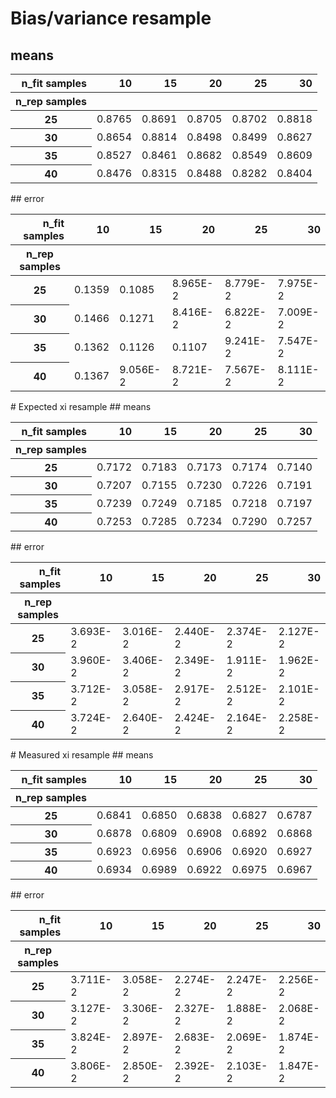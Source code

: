 # Bias/variance resample
## means
<table border="0" class="dataframe">
<thead>
<tr style="text-align: right;">
<th>n_fit samples</th>
<th>10</th>
<th>15</th>
<th>20</th>
<th>25</th>
<th>30</th>
</tr>
<tr>
<th>n_rep samples</th>
<th></th>
<th></th>
<th></th>
<th></th>
<th></th>
</tr>
</thead>
<tbody>
<tr>
<th>25</th>
<td>0.8765</td>
<td>0.8691</td>
<td>0.8705</td>
<td>0.8702</td>
<td>0.8818</td>
</tr>
<tr>
<th>30</th>
<td>0.8654</td>
<td>0.8814</td>
<td>0.8498</td>
<td>0.8499</td>
<td>0.8627</td>
</tr>
<tr>
<th>35</th>
<td>0.8527</td>
<td>0.8461</td>
<td>0.8682</td>
<td>0.8549</td>
<td>0.8609</td>
</tr>
<tr>
<th>40</th>
<td>0.8476</td>
<td>0.8315</td>
<td>0.8488</td>
<td>0.8282</td>
<td>0.8404</td>
</tr>
</tbody>
</table>
## error
<table border="0" class="dataframe">
<thead>
<tr style="text-align: right;">
<th>n_fit samples</th>
<th>10</th>
<th>15</th>
<th>20</th>
<th>25</th>
<th>30</th>
</tr>
<tr>
<th>n_rep samples</th>
<th></th>
<th></th>
<th></th>
<th></th>
<th></th>
</tr>
</thead>
<tbody>
<tr>
<th>25</th>
<td>0.1359</td>
<td>0.1085</td>
<td>8.965E-2</td>
<td>8.779E-2</td>
<td>7.975E-2</td>
</tr>
<tr>
<th>30</th>
<td>0.1466</td>
<td>0.1271</td>
<td>8.416E-2</td>
<td>6.822E-2</td>
<td>7.009E-2</td>
</tr>
<tr>
<th>35</th>
<td>0.1362</td>
<td>0.1126</td>
<td>0.1107</td>
<td>9.241E-2</td>
<td>7.547E-2</td>
</tr>
<tr>
<th>40</th>
<td>0.1367</td>
<td>9.056E-2</td>
<td>8.721E-2</td>
<td>7.567E-2</td>
<td>8.111E-2</td>
</tr>
</tbody>
</table>
# Expected xi resample
## means
<table border="0" class="dataframe">
<thead>
<tr style="text-align: right;">
<th>n_fit samples</th>
<th>10</th>
<th>15</th>
<th>20</th>
<th>25</th>
<th>30</th>
</tr>
<tr>
<th>n_rep samples</th>
<th></th>
<th></th>
<th></th>
<th></th>
<th></th>
</tr>
</thead>
<tbody>
<tr>
<th>25</th>
<td>0.7172</td>
<td>0.7183</td>
<td>0.7173</td>
<td>0.7174</td>
<td>0.7140</td>
</tr>
<tr>
<th>30</th>
<td>0.7207</td>
<td>0.7155</td>
<td>0.7230</td>
<td>0.7226</td>
<td>0.7191</td>
</tr>
<tr>
<th>35</th>
<td>0.7239</td>
<td>0.7249</td>
<td>0.7185</td>
<td>0.7218</td>
<td>0.7197</td>
</tr>
<tr>
<th>40</th>
<td>0.7253</td>
<td>0.7285</td>
<td>0.7234</td>
<td>0.7290</td>
<td>0.7257</td>
</tr>
</tbody>
</table>
## error
<table border="0" class="dataframe">
<thead>
<tr style="text-align: right;">
<th>n_fit samples</th>
<th>10</th>
<th>15</th>
<th>20</th>
<th>25</th>
<th>30</th>
</tr>
<tr>
<th>n_rep samples</th>
<th></th>
<th></th>
<th></th>
<th></th>
<th></th>
</tr>
</thead>
<tbody>
<tr>
<th>25</th>
<td>3.693E-2</td>
<td>3.016E-2</td>
<td>2.440E-2</td>
<td>2.374E-2</td>
<td>2.127E-2</td>
</tr>
<tr>
<th>30</th>
<td>3.960E-2</td>
<td>3.406E-2</td>
<td>2.349E-2</td>
<td>1.911E-2</td>
<td>1.962E-2</td>
</tr>
<tr>
<th>35</th>
<td>3.712E-2</td>
<td>3.058E-2</td>
<td>2.917E-2</td>
<td>2.512E-2</td>
<td>2.101E-2</td>
</tr>
<tr>
<th>40</th>
<td>3.724E-2</td>
<td>2.640E-2</td>
<td>2.424E-2</td>
<td>2.164E-2</td>
<td>2.258E-2</td>
</tr>
</tbody>
</table>
# Measured xi resample
## means
<table border="0" class="dataframe">
<thead>
<tr style="text-align: right;">
<th>n_fit samples</th>
<th>10</th>
<th>15</th>
<th>20</th>
<th>25</th>
<th>30</th>
</tr>
<tr>
<th>n_rep samples</th>
<th></th>
<th></th>
<th></th>
<th></th>
<th></th>
</tr>
</thead>
<tbody>
<tr>
<th>25</th>
<td>0.6841</td>
<td>0.6850</td>
<td>0.6838</td>
<td>0.6827</td>
<td>0.6787</td>
</tr>
<tr>
<th>30</th>
<td>0.6878</td>
<td>0.6809</td>
<td>0.6908</td>
<td>0.6892</td>
<td>0.6868</td>
</tr>
<tr>
<th>35</th>
<td>0.6923</td>
<td>0.6956</td>
<td>0.6906</td>
<td>0.6920</td>
<td>0.6927</td>
</tr>
<tr>
<th>40</th>
<td>0.6934</td>
<td>0.6989</td>
<td>0.6922</td>
<td>0.6975</td>
<td>0.6967</td>
</tr>
</tbody>
</table>
## error
<table border="0" class="dataframe">
<thead>
<tr style="text-align: right;">
<th>n_fit samples</th>
<th>10</th>
<th>15</th>
<th>20</th>
<th>25</th>
<th>30</th>
</tr>
<tr>
<th>n_rep samples</th>
<th></th>
<th></th>
<th></th>
<th></th>
<th></th>
</tr>
</thead>
<tbody>
<tr>
<th>25</th>
<td>3.711E-2</td>
<td>3.058E-2</td>
<td>2.274E-2</td>
<td>2.247E-2</td>
<td>2.256E-2</td>
</tr>
<tr>
<th>30</th>
<td>3.127E-2</td>
<td>3.306E-2</td>
<td>2.327E-2</td>
<td>1.888E-2</td>
<td>2.068E-2</td>
</tr>
<tr>
<th>35</th>
<td>3.824E-2</td>
<td>2.897E-2</td>
<td>2.683E-2</td>
<td>2.069E-2</td>
<td>1.874E-2</td>
</tr>
<tr>
<th>40</th>
<td>3.806E-2</td>
<td>2.850E-2</td>
<td>2.392E-2</td>
<td>2.103E-2</td>
<td>1.847E-2</td>
</tr>
</tbody>
</table>